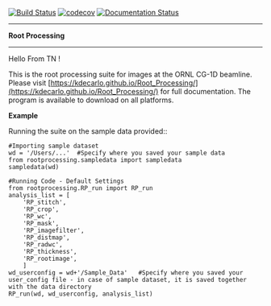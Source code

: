 [![Build Status](https://travis-ci.org/kdecarlo/CG1D_rootprocessing.svg?branch=master)](https://travis-ci.org/kdecarlo/CG1D_rootprocessing)
[![codecov](https://codecov.io/gh/kdecarlo/Root_Processing/branch/master/graph/badge.svg)](https://codecov.io/gh/kdecarlo/Root_Processing)
[![Documentation Status](https://readthedocs.org/projects/root-processing/badge/?version=latest)](https://root-processing.readthedocs.io/en/latest/?badge=latest)

********************
**Root Processing**
********************

Hello From TN !

This is the root processing suite for images at the ORNL CG-1D beamline.  Please visit [https://kdecarlo.github.io/Root_Processing/](https://kdecarlo.github.io/Root_Processing/) for full documentation.  The program is available to download on all platforms.

**Example**

Running the suite on the sample data provided::

	#Importing sample dataset
	wd = '/Users/...'  #Specify where you saved your sample data
	from rootprocessing.sampledata import sampledata
	sampledata(wd)

	#Running Code - Default Settings
	from rootprocessing.RP_run import RP_run
	analysis_list = [
		'RP_stitch',
		'RP_crop',
		'RP_wc',
		'RP_mask',
		'RP_imagefilter',
		'RP_distmap',
		'RP_radwc',
		'RP_thickness',
		'RP_rootimage',
		]
	wd_userconfig = wd+'/Sample_Data'	#Specify where you saved your user_config file - in case of sample dataset, it is saved together with the data directory
	RP_run(wd, wd_userconfig, analysis_list)

